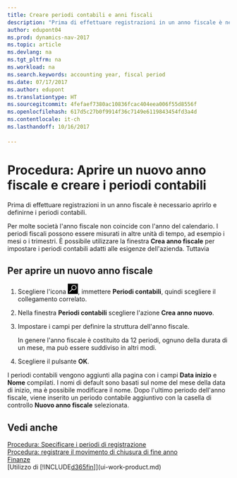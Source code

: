 ```yaml
---
title: Creare periodi contabili e anni fiscali
description: "Prima di effettuare registrazioni in un anno fiscale è necessario aprirlo e definirne i periodi contabili."
author: edupont04
ms.prod: dynamics-nav-2017
ms.topic: article
ms.devlang: na
ms.tgt_pltfrm: na
ms.workload: na
ms.search.keywords: accounting year, fiscal period
ms.date: 07/17/2017
ms.author: edupont
ms.translationtype: HT
ms.sourcegitcommit: 4fefaef7380ac10836fcac404eea006f55d8556f
ms.openlocfilehash: 617d5c27b0f9914f36c7149e6119843454fd3a4d
ms.contentlocale: it-ch
ms.lasthandoff: 10/16/2017

---
```

# <a name="how-to-open-a-new-fiscal-year-and-create-accounting-periods"></a>Procedura: Aprire un nuovo anno fiscale e creare i periodi contabili
Prima di effettuare registrazioni in un anno fiscale è necessario aprirlo e definirne i periodi contabili.  

Per molte società l'anno fiscale non coincide con l'anno del calendario. I periodi fiscali possono essere misurati in altre unità di tempo, ad esempio i mesi o i trimestri. È possibile utilizzare la finestra **Crea anno fiscale** per impostare i periodi contabili adatti alle esigenze dell'azienda. Tuttavia   

## <a name="to-open-a-new-fiscal-year"></a>Per aprire un nuovo anno fiscale
1. Scegliere l'icona ![Cerca pagina o report](media/ui-search/search_small.png "icona Cerca pagina o report"), immettere **Periodi contabili**, quindi scegliere il collegamento correlato.
2. Nella finestra **Periodi contabili** scegliere l'azione **Crea anno nuovo**.
3. Impostare i campi per definire la struttura dell'anno fiscale.

    In genere l'anno fiscale è costituito da 12 periodi, ognuno della durata di un mese, ma può essere suddiviso in altri modi.
4. Scegliere il pulsante **OK**.

I periodi contabili vengono aggiunti alla pagina con i campi **Data inizio** e **Nome** compilati. I nomi di default sono basati sul nome del mese della data di inizio, ma è possibile modificare il nome. Dopo l'ultimo periodo dell'anno fiscale, viene inserito un periodo contabile aggiuntivo con la casella di controllo **Nuovo anno fiscale** selezionata.  


## <a name="see-also"></a>Vedi anche
[Procedura: Specificare i periodi di registrazione](finance-how-specify-posting-periods.md)  
[Procedura: registrare il movimento di chiusura di fine anno](year-how-post-year-end-close-entry.md)  
[Finanze](finance.md)  
[Utilizzo di [!INCLUDE[d365fin](includes/d365fin_md.md)]](ui-work-product.md)

